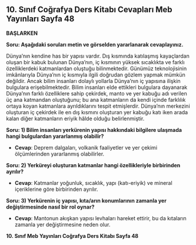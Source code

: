 ## 10. Sınıf Coğrafya Ders Kitabı Cevapları Meb Yayınları Sayfa 48

**BAŞLARKEN**

**Soru: Aşağıdaki soruları metin ve görselden yararlanarak cevaplayınız.**

Dünya’nın kendine has bir yapısı vardır. Dış kısmında katılaşmış kayaçlardan oluşan bir kabuk bulunan Dünya’nın, iç kısmının yüksek sıcaklıkta ve farklı özelliklerdeki katmanlardan oluştuğu bilinmektedir. Günümüz teknolojisinin imkânlarıyla Dünya’nın iç kısmıyla ilgili doğrudan gözlem yapmak mümkün değildir. Ancak bilim insanları dolaylı yollarla Dünya’nın iç yapısına ilişkin bulgulara erişebilmektedir. Bilim insanları elde ettikleri bulgulara dayanarak Dünya’nın farklı özelliklere sahip çekirdek, manto ve yer kabuğu adı verilen üç ana katmandan oluştuğunu; bu ana katmanların da kendi içinde farklılık ortaya koyan katmanlara ayrıldıklarını tespit etmişlerdir. Dünya’nın merkezini oluşturan iç çekirdek ile en dış kısmını oluşturan yer kabuğu katı iken arada kalan diğer katmanların eriyik hâlde olduğu belirlenmiştir.

**Soru: 1) Bilim insanları yerkürenin yapısı hakkındaki bilgilere ulaşmada hangi bulgulardan yararlanmış olabilir?**

* **Cevap**: Deprem dalgaları, volkanik faaliyetler ve yer çekimi ölçümlerinden yararlanmış olabilirler.

**Soru: 2) Yerküreyi oluşturan katmanlar hangi özellikleriyle birbirinden ayrılır?**

* **Cevap**: Katmanlar yoğunluk, sıcaklık, yapı (katı-eriyik) ve mineral içeriklerine göre birbirinden ayrılır.

**Soru: 3) Yerkürenin iç yapısı, kıta/arın konumlarının zamanla yer değiştirmesinde nasıl bir rol oynar?**

* **Cevap**: Mantonun akışkan yapısı levhaları hareket ettirir, bu da kıtaların zamanla yer değiştirmesine neden olur.

**10. Sınıf Meb Yayınları Coğrafya Ders Kitabı Sayfa 48**